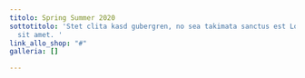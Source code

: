 ```yaml
---
titolo: Spring Summer 2020
sottotitolo: 'Stet clita kasd gubergren, no sea takimata sanctus est Lorem ipsum dolor
  sit amet. '
link_allo_shop: "#"
galleria: []

---
```

